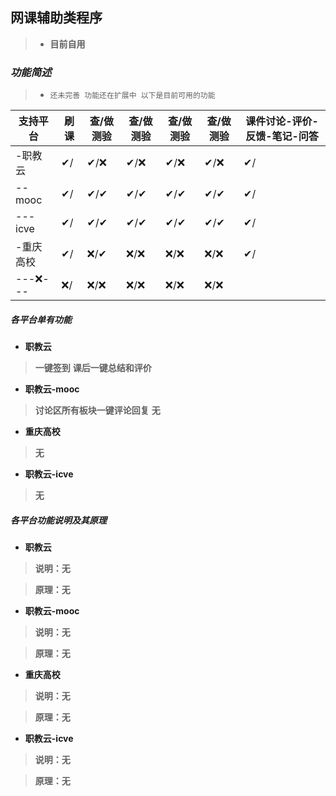 ## 网课辅助类程序
 > - **目前自用**
  ### *功能简述*
 > - `还未完善 功能还在扩展中 以下是目前可用的功能 `
 > 
| 支持平台  |  刷课  | 查/做 测验  | 查/做 测验 | 查/做 测验  | 查/做 测验 | 课件讨论-评价-反馈-笔记-问答 |
| -------- | ----  |  -------  |  -------  |  -------  |  -------  |  --------------------  |
| -职教云   |   ✔/  |    ✔/❌   |    ✔/❌   |    ✔/❌    |    ✔/❌  |            ✔/         |
| -- mooc  |   ✔/  |     ✔/✔  |    ✔/✔    |    ✔/✔    |    ✔/✔   |           ✔/         |
| ---icve  |   ✔/  |    ✔/✔   |    ✔/✔    |    ✔/✔    |    ✔/✔   |           ✔/         |
| -重庆高校 |    ✔/  |     ❌/✔ |    ❌/❌   |   ❌/❌     |   ❌/❌   |          ✔/          |
| ---❌--- |   ❌/  |    ❌/❌  |   ❌/❌    |    ❌/❌     |  ❌/❌   |                       |

  ##### **各平台单有功能**

- **职教云**
> **一键签到**
> **课后一键总结和评价**

- **职教云-mooc**
> **讨论区所有板块一键评论回复**
> **无**

- **重庆高校**
> **无**

- **职教云-icve**
> **无**

##### **各平台功能说明及其原理** 

- **职教云**
> **说明：无**

> **原理：无**

- **职教云-mooc**
> **说明：无**

> **原理：无**

- **重庆高校**
> **说明：无**

> **原理：无**

- **职教云-icve**
> **说明：无**

> **原理：无**


